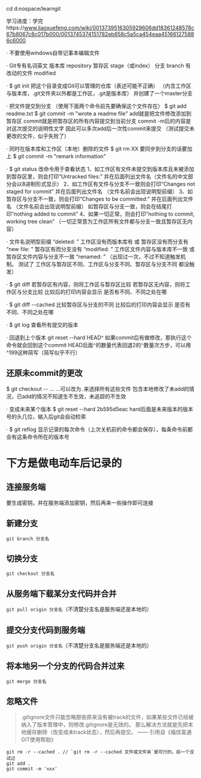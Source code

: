 cd d:nospace/learngit


学习进度：学完https://www.liaoxuefeng.com/wiki/0013739516305929606dd18361248578c67b8067c8c017b000/0013745374151782eb658c5a5ca454eaa451661275886c6000


· 不要使用windows自带记事本编辑文件


· Git专有名词英文
版本库 repository
暂存区 stage（或index）
分支 branch
有改动的文件 modified


· $ git init
把这个目录变成Git可以管理的仓库（表述可能不正确）
（内含工作区与版本库，.git文件夹以外都是工作区，.git是版本库）
并创建了一个master分支


· 把文件提交到分支
（使用下面两个命令前先要确保这个文件存在）
$ git add readme.txt
$ git commit -m "wrote a readme file"
add就是把文件修改添加到暂存区
commit就是把暂存区的所有内容提交到当前分支
commit -m后的内容是对这次提交的说明性文字
因此可以多次add后一次性commit来提交
（测试提交未更改的文件，似乎失败了）


· 同时在版本库和工作区（本地）删除的文件
$ git rm XX
要同步到分支的话要加上
$ git commit -m "remark information"


· $ git status
改命令用于查看状态
1、如工作区有文件未提交到版本库且未被添加到暂存区里，则会打印“Untracked files:”
   并在后面列出文件名（文件名的中文部分会以8进制形式显示）
2、如工作区有文件与分支不一致则会打印“Changes not staged for commit”
   并在后面列出文件名
   （文件名前会出现说明型前缀）
3、如暂存区与分支不一致，则会打印“Changes to be committed:”
   并在后面列出文件名
   （文件名前会出现说明型前缀）
   如暂存区与分支一致，则会在结尾打印“nothing added to commit”
4、如果一切正常，则会打印“nothing to commit, working tree clean”
   （一切正常意为工作区所有文件都与分支一致且暂存区无内容）
   

· 文件名说明型前缀
“deleted: ”
工作区没有而版本库有 或 暂存区没有而分支有
“new file: ”
暂存区有而分支没有
“modified: ”
工作区文件内容与版本库不一致 或 暂存区文件内容与分支不一致
“renamed: ”
（出现过一次，不过不知道触发机制。
测试了 工作区与暂存区不同、工作区与分支不同、暂存区与分支不同 都没触发）


· $ git diff
若暂存区有内容，则将工作区与暂存区比较
若暂存区无内容，则将工作区与分支比较
比较后的打印内容会显示 是否有不同、不同之处在哪


· $ git diff --cached
比较暂存区与分支的不同
比较后的打印内容会显示 是否有不同、不同之处在哪


· $ git log
查看所有提交的版本


· 回退到上个版本
git reset --hard HEAD^
如果commit后有做修改，那执行这个命令就会回到这个commit
HEAD后面`^`的数量代表回退2的`^`数量次方步，可以用^199这种简写（简写似乎不行）


## 还原未commit的更改
$ git checkout -- <file>...
<file>...可以改为`.`来选择所有这些文件
包含本地修改了未add的情况，已add的情况不知道生不生效，未追踪的不生效


· 变成未来某个版本
$ git reset --hard 2b595d5eac
hard后面是未来版本的版本号的头几位，输入后git会自动检索


· $ git reflog
显示记录的每次命令（上次关机前的命令都会保存），每条命令前都会有这条命令所在的版本号


# 下方是做电动车后记录的


## 连接服务端
要生成密钥，并在服务端添加密钥，然后再来一些操作即可连接


## 新建分支
`git branch 分支名`


## 切换分支
`git checkout 分支名`


## 从服务端下载某分支代码并合并
`git pull origin 分支名`（不清楚分支名是服务端还是本地的）


## 提交分支代码到服务端
`git push origin 分支名`（不清楚分支名是服务端还是本地的）


## 将本地另一个分支的代码合并过来
`git merge 分支名`


## 忽略文件
> .gitignore文件只能忽略那些原来没有被track的文件，如果某些文件已经被纳入了版本管理中，则修改.gitignore是无效的。
那么解决方法就是先把本地缓存删除（改变成未track状态），然后再提交。 —— 引用自《福信富通GIT使用帮助》
```
git rm -r --cached . // `git rm -r --cached 文件或文件夹`是可行的，前一个没试过
git add .
git commit -m 'xxx'
```



